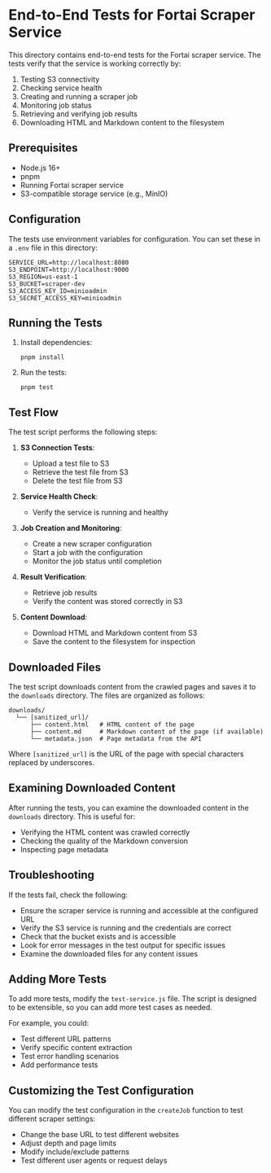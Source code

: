 # End-to-End Tests for Fortai Scraper Service

This directory contains end-to-end tests for the Fortai scraper service. The tests verify that the service is working correctly by:

1. Testing S3 connectivity
2. Checking service health
3. Creating and running a scraper job
4. Monitoring job status
5. Retrieving and verifying job results
6. Downloading HTML and Markdown content to the filesystem

## Prerequisites

- Node.js 16+
- pnpm
- Running Fortai scraper service
- S3-compatible storage service (e.g., MinIO)

## Configuration

The tests use environment variables for configuration. You can set these in a `.env` file in this directory:

```
SERVICE_URL=http://localhost:8080
S3_ENDPOINT=http://localhost:9000
S3_REGION=us-east-1
S3_BUCKET=scraper-dev
S3_ACCESS_KEY_ID=minioadmin
S3_SECRET_ACCESS_KEY=minioadmin
```

## Running the Tests

1. Install dependencies:
   ```
   pnpm install
   ```

2. Run the tests:
   ```
   pnpm test
   ```

## Test Flow

The test script performs the following steps:

1. **S3 Connection Tests**:
   - Upload a test file to S3
   - Retrieve the test file from S3
   - Delete the test file from S3

2. **Service Health Check**:
   - Verify the service is running and healthy

3. **Job Creation and Monitoring**:
   - Create a new scraper configuration
   - Start a job with the configuration
   - Monitor the job status until completion

4. **Result Verification**:
   - Retrieve job results
   - Verify the content was stored correctly in S3

5. **Content Download**:
   - Download HTML and Markdown content from S3
   - Save the content to the filesystem for inspection

## Downloaded Files

The test script downloads content from the crawled pages and saves it to the `downloads` directory. The files are organized as follows:

```
downloads/
  └── [sanitized_url]/
      ├── content.html   # HTML content of the page
      ├── content.md     # Markdown content of the page (if available)
      └── metadata.json  # Page metadata from the API
```

Where `[sanitized_url]` is the URL of the page with special characters replaced by underscores.

## Examining Downloaded Content

After running the tests, you can examine the downloaded content in the `downloads` directory. This is useful for:

- Verifying the HTML content was crawled correctly
- Checking the quality of the Markdown conversion
- Inspecting page metadata

## Troubleshooting

If the tests fail, check the following:

- Ensure the scraper service is running and accessible at the configured URL
- Verify the S3 service is running and the credentials are correct
- Check that the bucket exists and is accessible
- Look for error messages in the test output for specific issues
- Examine the downloaded files for any content issues

## Adding More Tests

To add more tests, modify the `test-service.js` file. The script is designed to be extensible, so you can add more test cases as needed.

For example, you could:
- Test different URL patterns
- Verify specific content extraction
- Test error handling scenarios
- Add performance tests

## Customizing the Test Configuration

You can modify the test configuration in the `createJob` function to test different scraper settings:

- Change the base URL to test different websites
- Adjust depth and page limits
- Modify include/exclude patterns
- Test different user agents or request delays 